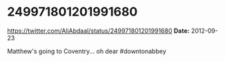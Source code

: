 # 249971801201991680
https://twitter.com/AliAbdaal/status/249971801201991680
**Date:** 2012-09-23

Matthew's going to Coventry... oh dear #downtonabbey
